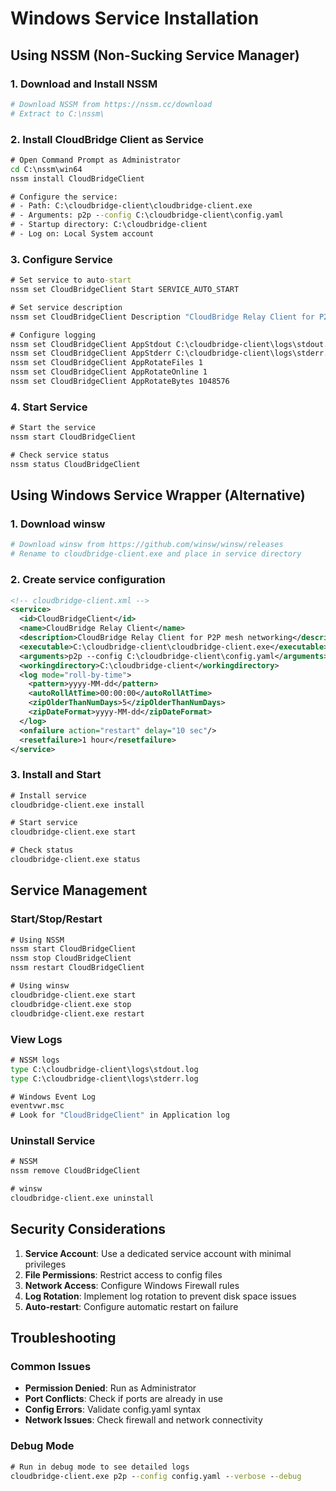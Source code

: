 # Windows Service Installation

## Using NSSM (Non-Sucking Service Manager)

### 1. Download and Install NSSM
```powershell
# Download NSSM from https://nssm.cc/download
# Extract to C:\nssm\
```

### 2. Install CloudBridge Client as Service
```cmd
# Open Command Prompt as Administrator
cd C:\nssm\win64
nssm install CloudBridgeClient

# Configure the service:
# - Path: C:\cloudbridge-client\cloudbridge-client.exe
# - Arguments: p2p --config C:\cloudbridge-client\config.yaml
# - Startup directory: C:\cloudbridge-client
# - Log on: Local System account
```

### 3. Configure Service
```cmd
# Set service to auto-start
nssm set CloudBridgeClient Start SERVICE_AUTO_START

# Set service description
nssm set CloudBridgeClient Description "CloudBridge Relay Client for P2P mesh networking"

# Configure logging
nssm set CloudBridgeClient AppStdout C:\cloudbridge-client\logs\stdout.log
nssm set CloudBridgeClient AppStderr C:\cloudbridge-client\logs\stderr.log
nssm set CloudBridgeClient AppRotateFiles 1
nssm set CloudBridgeClient AppRotateOnline 1
nssm set CloudBridgeClient AppRotateBytes 1048576
```

### 4. Start Service
```cmd
# Start the service
nssm start CloudBridgeClient

# Check service status
nssm status CloudBridgeClient
```

## Using Windows Service Wrapper (Alternative)

### 1. Download winsw
```powershell
# Download winsw from https://github.com/winsw/winsw/releases
# Rename to cloudbridge-client.exe and place in service directory
```

### 2. Create service configuration
```xml
<!-- cloudbridge-client.xml -->
<service>
  <id>CloudBridgeClient</id>
  <name>CloudBridge Relay Client</name>
  <description>CloudBridge Relay Client for P2P mesh networking</description>
  <executable>C:\cloudbridge-client\cloudbridge-client.exe</executable>
  <arguments>p2p --config C:\cloudbridge-client\config.yaml</arguments>
  <workingdirectory>C:\cloudbridge-client</workingdirectory>
  <log mode="roll-by-time">
    <pattern>yyyy-MM-dd</pattern>
    <autoRollAtTime>00:00:00</autoRollAtTime>
    <zipOlderThanNumDays>5</zipOlderThanNumDays>
    <zipDateFormat>yyyy-MM-dd</zipDateFormat>
  </log>
  <onfailure action="restart" delay="10 sec"/>
  <resetfailure>1 hour</resetfailure>
</service>
```

### 3. Install and Start
```cmd
# Install service
cloudbridge-client.exe install

# Start service
cloudbridge-client.exe start

# Check status
cloudbridge-client.exe status
```

## Service Management

### Start/Stop/Restart
```cmd
# Using NSSM
nssm start CloudBridgeClient
nssm stop CloudBridgeClient
nssm restart CloudBridgeClient

# Using winsw
cloudbridge-client.exe start
cloudbridge-client.exe stop
cloudbridge-client.exe restart
```

### View Logs
```cmd
# NSSM logs
type C:\cloudbridge-client\logs\stdout.log
type C:\cloudbridge-client\logs\stderr.log

# Windows Event Log
eventvwr.msc
# Look for "CloudBridgeClient" in Application log
```

### Uninstall Service
```cmd
# NSSM
nssm remove CloudBridgeClient

# winsw
cloudbridge-client.exe uninstall
```

## Security Considerations

1. **Service Account**: Use a dedicated service account with minimal privileges
2. **File Permissions**: Restrict access to config files
3. **Network Access**: Configure Windows Firewall rules
4. **Log Rotation**: Implement log rotation to prevent disk space issues
5. **Auto-restart**: Configure automatic restart on failure

## Troubleshooting

### Common Issues
- **Permission Denied**: Run as Administrator
- **Port Conflicts**: Check if ports are already in use
- **Config Errors**: Validate config.yaml syntax
- **Network Issues**: Check firewall and network connectivity

### Debug Mode
```cmd
# Run in debug mode to see detailed logs
cloudbridge-client.exe p2p --config config.yaml --verbose --debug
```
